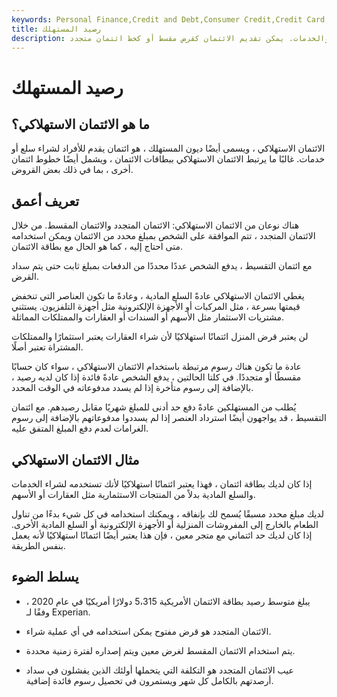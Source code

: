 ```yaml
---
keywords: Personal Finance,Credit and Debt,Consumer Credit,Credit Card,Credit Cards,Installment Credit,Real Estate,Revolving Credit
title: رصيد المستهلك
description: الائتمان الاستهلاكي هو دين شخصي يتم تحمله لشراء السلع والخدمات. يمكن تقديم الائتمان كقرض مقسط أو كخط ائتمان متجدد.
---
```


# رصيد المستهلك
## ما هو الائتمان الاستهلاكي؟

الائتمان الاستهلاكي ، ويسمى أيضًا ديون المستهلك ، هو ائتمان يقدم للأفراد لشراء سلع أو خدمات. غالبًا ما يرتبط الائتمان الاستهلاكي ببطاقات الائتمان ، ويشمل أيضًا خطوط ائتمان أخرى ، بما في ذلك بعض القروض.

## تعريف أعمق

هناك نوعان من الائتمان الاستهلاكي: الائتمان المتجدد والائتمان المقسط. من خلال الائتمان المتجدد ، تتم الموافقة على الشخص بمبلغ محدد من الائتمان ويمكن استخدامه متى احتاج إليه ، كما هو الحال مع بطاقة الائتمان.

مع ائتمان التقسيط ، يدفع الشخص عددًا محددًا من الدفعات بمبلغ ثابت حتى يتم سداد القرض.

يغطي الائتمان الاستهلاكي عادةً السلع المادية ، وعادةً ما تكون العناصر التي تنخفض قيمتها بسرعة ، مثل المركبات أو الأجهزة الإلكترونية مثل أجهزة التلفزيون. يستثني مشتريات الاستثمار مثل الأسهم أو السندات أو العقارات والممتلكات المماثلة.

لن يعتبر قرض المنزل ائتمانًا استهلاكيًا لأن شراء العقارات يعتبر استثمارًا والممتلكات المشتراة تعتبر أصلًا.

عادة ما تكون هناك رسوم مرتبطة باستخدام الائتمان الاستهلاكي ، سواء كان حسابًا مقسطًا أو متجددًا. في كلتا الحالتين ، يدفع الشخص عادةً فائدة إذا كان لديه رصيد ، بالإضافة إلى رسوم متأخرة إذا لم يسدد مدفوعاته في الوقت المحدد.

يُطلب من المستهلكين عادةً دفع حد أدنى للمبلغ شهريًا مقابل رصيدهم. مع ائتمان التقسيط ، قد يواجهون أيضًا استرداد العنصر إذا لم يسددوا مدفوعاتهم بالإضافة إلى رسوم الغرامات لعدم دفع المبلغ المتفق عليه.

## مثال الائتمان الاستهلاكي

إذا كان لديك بطاقة ائتمان ، فهذا يعتبر ائتمانًا استهلاكيًا لأنك تستخدمه لشراء الخدمات والسلع المادية بدلاً من المنتجات الاستثمارية مثل العقارات أو الأسهم.

لديك مبلغ محدد مسبقًا يُسمح لك بإنفاقه ، ويمكنك استخدامه في كل شيء بدءًا من تناول الطعام بالخارج إلى المفروشات المنزلية أو الأجهزة الإلكترونية أو السلع المادية الأخرى. إذا كان لديك حد ائتماني مع متجر معين ، فإن هذا يعتبر أيضًا ائتمانًا استهلاكيًا لأنه يعمل بنفس الطريقة.

## يسلط الضوء

- يبلغ متوسط رصيد بطاقة الائتمان الأمريكية 5،315 دولارًا أمريكيًا في عام 2020 ، وفقًا لـ Experian.

- الائتمان المتجدد هو قرض مفتوح يمكن استخدامه في أي عملية شراء.

- يتم استخدام الائتمان المقسط لغرض معين ويتم إصداره لفترة زمنية محددة.

- عيب الائتمان المتجدد هو التكلفة التي يتحملها أولئك الذين يفشلون في سداد أرصدتهم بالكامل كل شهر ويستمرون في تحصيل رسوم فائدة إضافية.

